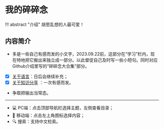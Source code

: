 # 我的碎碎念


!!! abstract "介绍"
    胡思乱想的人最可爱！


## 内容简介


- 多是一些自己有感而发的小文字，2023.09.22前，这部分在“学习”栏内，现在特地把它搬出来独立成一部分。以此督促自己及时写一些小短句。同时对应Github介绍里写的“碎碎念大合集”部分。


- [x] [关于语言](./About_language.md)：日后会继续补充；
- [x] [关于知识分享](./Knowledge_share.md) ：一次有感而发。

- 争取把输出当常态。



-----

- 💻 PC端：点击顶部导航栏选择主题，左侧查看目录；
- 📱 移动端：点击左上角图标选择内容；
- 🔍 搜索：支持中文检索。